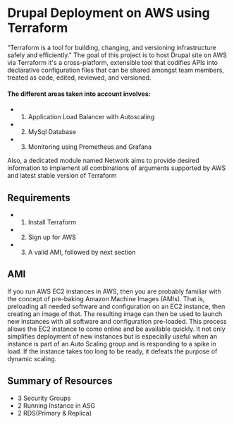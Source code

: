 # Drupal Deployment on AWS using Terraform 

“Terraform is a tool for building, changing, and versioning infrastructure safely and efficiently."
The goal of this project is to host Drupal site on AWS via Terraform  it's a cross-platform, extensible tool that codifies APIs into declarative configuration 
files that can be shared amongst team members, treated as code, edited, reviewed, and versioned.

#### The different areas taken into account involves:
- 1. Application Load Balancer with Autoscaling 
- 2. MySql Database
- 3. Monitoring using Prometheus and Grafana

Also, a dedicated module named Network aims to provide desired information to implement all combinations of arguments supported by AWS and latest stable version of Terraform

## Requirements

- 1. Install Terraform
- 2. Sign up for AWS 
- 3. A valid AMI, followed by next section

## AMI
If you run AWS EC2 instances in AWS, then you are probably familiar with the concept of pre-baking Amazon Machine Images (AMIs). 
That is, preloading all needed software and configuration on an EC2 instance, then creating an image of that. The resulting image
can then be used to launch new instances with all software and configuration pre-loaded. This process allows the EC2 instance to come 
online and be available quickly. It not only simplifies deployment of new instances but is especially useful when an instance is part of 
an Auto Scaling group and is responding to a spike in load. If the instance takes too long to be ready, it defeats the purpose of dynamic scaling.

## Summary of Resources
-  3 Security Groups
-  2 Running Instance in ASG
-  2 RDS(Primary & Replica) 


  
